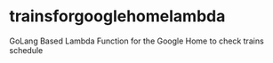 # trainsforgooglehomelambda
GoLang Based Lambda Function for the Google Home to check trains schedule
